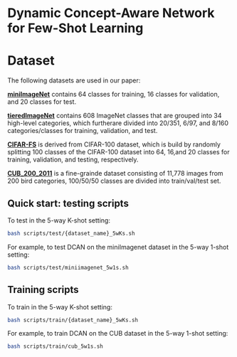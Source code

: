 # Dynamic Concept-Aware Network for Few-Shot Learning
# Dataset

The following datasets are used in our paper:

 [**miniImageNet**](https://drive.google.com/file/d/12V7qi-AjrYi6OoJdYcN_k502BM_jcP8D/view?usp=sharing) contains 64 classes
for training, 16 classes for validation, and 20 classes for test.
 
 [**tieredImageNet**](https://drive.google.com/open?id=1nVGCTd9ttULRXFezh4xILQ9lUkg0WZCG) contains 608 ImageNet classes
that are grouped into 34 high-level categories, which furtherare divided into 20/351, 6/97, and 8/160 categories/classes
for training, validation, and test.
 
 [**CIFAR-FS**](https://drive.google.com/file/d/1GjGMI0q3bgcpcB_CjI40fX54WgLPuTpS/view?usp=sharing) is derived from CIFAR-100 dataset, which is build by randomly
splitting 100 classes of the CIFAR-100 dataset into 64, 16,and 20 classes for training, validation, and testing, respectively.
 
 [**CUB_200_2011**](https://drive.google.com/file/d/1hbzc_P1FuxMkcabkgn9ZKinBwW683j45/view)  is a fine-grainde dataset
consisting of 11,778 images from 200 bird categories, 100/50/50 classes are divided into train/val/test set.

##  Quick start: testing scripts
To test in the 5-way K-shot setting:
```bash
bash scripts/test/{dataset_name}_5wKs.sh
```
For example, to test DCAN on the miniImagenet dataset in the 5-way 1-shot setting:
```bash
bash scripts/test/miniimagenet_5w1s.sh
```

##  Training scripts
To train in the 5-way K-shot setting:
```bash
bash scripts/train/{dataset_name}_5wKs.sh
```
For example, to train DCAN on the CUB dataset in the 5-way 1-shot setting:
```bash
bash scripts/train/cub_5w1s.sh
```
